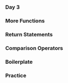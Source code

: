 ### Day 3

### More Functions

### Return Statements

### Comparison Operators

### Boilerplate

### Practice
